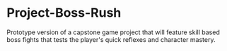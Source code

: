 # Project-Boss-Rush
 Prototype version of a capstone game project that will feature skill based boss fights that tests the player's quick reflexes and character mastery.

